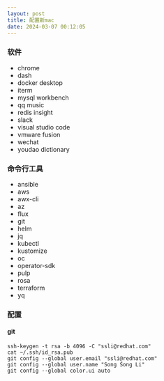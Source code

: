 ```yaml
---
layout: post
title: 配置新mac
date: 2024-03-07 00:12:05
---
```


### 软件

- chrome
- dash
- docker desktop
- iterm
- mysql workbench
- qq music
- redis insight
- slack
- visual studio code
- vmware fusion
- wechat
- youdao dictionary

### 命令行工具

- ansible
- aws
- awx-cli
- az
- flux
- git
- helm
- jq
- kubectl
- kustomize
- oc
- operator-sdk
- pulp
- rosa
- terraform
- yq

### 配置

#### git

```
ssh-keygen -t rsa -b 4096 -C "ssli@redhat.com"
cat ~/.ssh/id_rsa.pub
git config --global user.email "ssli@redhat.com"
git config --global user.name "Song Song Li"
git config --global color.ui auto
```
